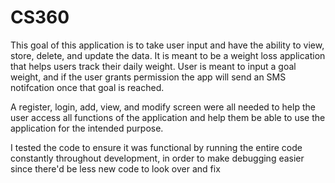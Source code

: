 # CS360
This goal of this application is to take user input and have the ability to view, store, delete, and update the data. It is meant to be a weight loss application that helps users track their daily weight. User is meant to input a goal weight, and if the user grants permission the app will send an SMS notifcation once that goal is reached.

A register, login, add, view, and modify screen were all needed to help the user access all functions of the application and help them be able to use the application for the intended purpose.

I tested the code to ensure it was functional by running the entire code constantly throughout development, in order to make debugging easier since there'd be less new code to look over and fix
